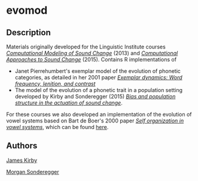 # evomod

## Description
Materials originally developed for the Linguistic Institute courses [*Computational Modeling of Sound Change*](http://lsa2013.lsa.umich.edu/2012/05/computational-modeling-of-sound-change/) (2013) and [*Computational Approaches to Sound Change*](https://lsa2015.uchicago.edu/courses/computational-approaches-sound-change) (2015). Contains R implementations of 

- Janet Pierrehumbert's exemplar model of the evolution of phonetic categories, as detailed in her 2001 paper [*Exemplar dynamics: Word frequency, lenition, and contrast*](http://faculty.wcas.northwestern.edu/~jbp/publications/exemplar_dynamics.pdf) 
- The model of the evolution of a phonetic trait in a population setting developed by Kirby and Sonderegger (2015) [*Bias and population structure in the actuation of sound change*](https://arxiv.org/abs/1507.04420).

For these courses we also developed an implementation of the evolution of vowel systems based on Bart de Boer's 2000 paper [*Self organization in vowel systems*](http://ai.vub.ac.be/%7Ebart/papers/deBoerJOP2000.pdf), which can be found [here](https://github.com/mlml/deboerVowels).


## Authors
[James Kirby](http://lel.ed.ac.uk/~jkirby/)

[Morgan Sonderegger](http://people.linguistics.mcgill.ca/~morgan/)

